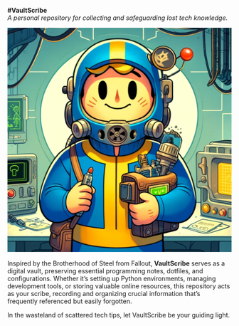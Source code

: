 **#VaultScribe**  
_A personal repository for collecting and safeguarding lost tech knowledge._

![Vault Scribe](resources\VaultScribe.webp)

Inspired by the Brotherhood of Steel from Fallout, **VaultScribe** serves as a digital vault, preserving essential programming notes, dotfiles, and configurations. Whether it’s setting up Python environments, managing development tools, or storing valuable online resources, this repository acts as your scribe, recording and organizing crucial information that’s frequently referenced but easily forgotten.

In the wasteland of scattered tech tips, let VaultScribe be your guiding light.

